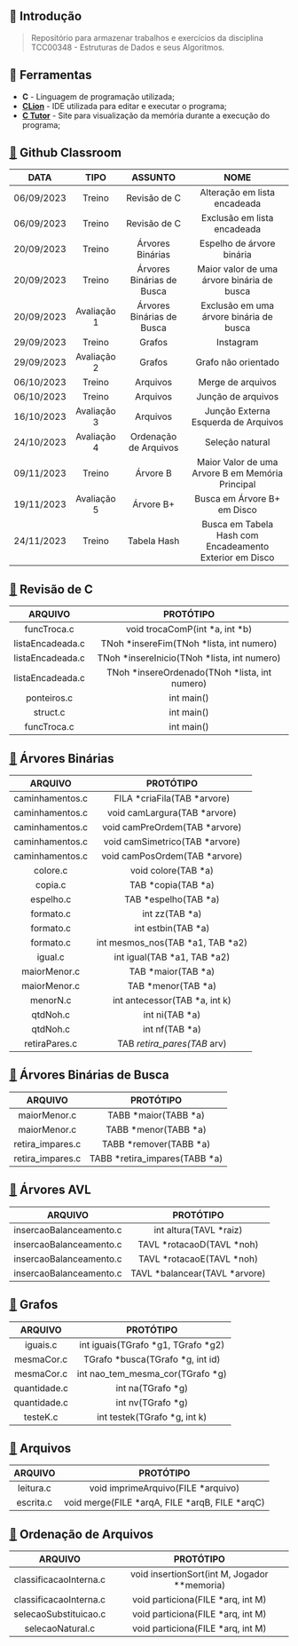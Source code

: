 ## :newspaper: Introdução

> Repositório para armazenar trabalhos e exercícios da disciplina TCC00348 - Estruturas de Dados e seus Algoritmos.
 
## :wrench: Ferramentas

- **C** - Linguagem de programação utilizada;
- [**CLion**](https://www.jetbrains.com/clion/download/#section=windows) - IDE utilizada para editar e executar o programa;
- [**C Tutor**](https://pythontutor.com/c.html#mode=edit) - Site para visualização da memória durante a execução do programa; 

## [:file_folder:](https://github.com/beatrizopdd/UFF_EstruturasDeDados/tree/master/00_GithubClassroom) Github Classroom <br>

|    DATA    |    TIPO     |          ASSUNTO          |                             NOME                             | 
|:----------:|:-----------:|:-------------------------:|:------------------------------------------------------------:|
| 06/09/2023 |   Treino    |       Revisão de C        |                 Alteração em lista encadeada                 |
| 06/09/2023 |   Treino    |       Revisão de C        |                 Exclusão em lista encadeada                  |
| 20/09/2023 |   Treino    |     Árvores Binárias      |                  Espelho de árvore binária                   |
| 20/09/2023 |   Treino    | Árvores Binárias de Busca |          Maior valor de uma árvore binária de busca          |
| 20/09/2023 | Avaliação 1 | Árvores Binárias de Busca |           Exclusão em uma árvore binária de busca            |
| 29/09/2023 |   Treino    |          Grafos           |                          Instagram                           |
| 29/09/2023 | Avaliação 2 |          Grafos           |                     Grafo não orientado                      |
| 06/10/2023 |   Treino    |         Arquivos          |                      Merge de arquivos                       |
| 06/10/2023 |   Treino    |         Arquivos          |                      Junção de arquivos                      |
| 16/10/2023 | Avaliação 3 |         Arquivos          |             Junção Externa Esquerda de Arquivos              |
| 24/10/2023 | Avaliação 4 |   Ordenação de Arquivos   |                       Seleção natural                        |
| 09/11/2023 |   Treino    |         Árvore B          |       Maior Valor de uma Arvore B em Memória Principal       |
| 19/11/2023 | Avaliação 5 |         Árvore B+         |                 Busca em Árvore B+ em Disco                  |
| 24/11/2023 |   Treino    |        Tabela Hash        |   Busca em Tabela Hash com Encadeamento Exterior em Disco    |

## [:file_folder:](https://github.com/beatrizopdd/UFF_EstruturasDeDados/tree/master/01_RevisaoC) Revisão de C

|     ARQUIVO      |                   PROTÓTIPO                   |
|:----------------:|:---------------------------------------------:|
|   funcTroca.c    |        void trocaComP(int *a, int *b)         |
| listaEncadeada.c |   TNoh *insereFim(TNoh *lista, int numero)    |
| listaEncadeada.c |  TNoh *insereInicio(TNoh *lista, int numero)  |
| listaEncadeada.c | TNoh *insereOrdenado(TNoh *lista, int numero) |
|   ponteiros.c    |                  int main()                   |
|     struct.c     |                  int main()                   |
|   funcTroca.c    |                  int main()                   |

## [:file_folder:](https://github.com/beatrizopdd/UFF_EstruturasDeDados/tree/master/02_ArvoresBinarias) Árvores Binárias

|     ARQUIVO     |            PROTÓTIPO             |
|:---------------:|:--------------------------------:|
| caminhamentos.c |   FILA *criaFila(TAB *arvore)    |
| caminhamentos.c |   void camLargura(TAB *arvore)   |
| caminhamentos.c |  void camPreOrdem(TAB *arvore)   |
| caminhamentos.c |  void camSimetrico(TAB *arvore)  |
| caminhamentos.c |  void camPosOrdem(TAB *arvore)   |
|    colore.c     |       void colore(TAB *a)        |
|     copia.c     |        TAB *copia(TAB *a)        |
|    espelho.c    |       TAB *espelho(TAB *a)       |
|    formato.c    |          int zz(TAB *a)          |
|    formato.c    |        int estbin(TAB *a)        |
|    formato.c    | int mesmos_nos(TAB *a1, TAB *a2) |
|     igual.c     |   int igual(TAB *a1, TAB *a2)    |
|  maiorMenor.c   |        TAB *maior(TAB *a)        |
|  maiorMenor.c   |        TAB *menor(TAB *a)        |
|    menorN.c     |  int antecessor(TAB *a, int k)   |
|    qtdNoh.c     |          int ni(TAB *a)          |
|    qtdNoh.c     |          int nf(TAB *a)          |
|  retiraPares.c  |   TAB *retira_pares(TAB* arv)    |

## [:file_folder:](https://github.com/beatrizopdd/UFF_EstruturasDeDados/tree/master/03_ArvoresBinariasDeBusca) Árvores Binárias de Busca

|     ARQUIVO      |           PROTÓTIPO           |
|:----------------:|:-----------------------------:|
|   maiorMenor.c   |     TABB *maior(TABB *a)      |
|   maiorMenor.c   |     TABB *menor(TABB *a)      |
| retira_impares.c |    TABB *remover(TABB *a)     |
| retira_impares.c | TABB *retira_impares(TABB *a) |

## [:file_folder:](https://github.com/beatrizopdd/UFF_EstruturasDeDados/tree/master/04_ArvoresAVL) Árvores AVL

|         ARQUIVO         |           PROTÓTIPO           |
|:-----------------------:|:-----------------------------:|
| insercaoBalanceamento.c |    int altura(TAVL *raiz)     |
| insercaoBalanceamento.c |   TAVL *rotacaoD(TAVL *noh)   |
| insercaoBalanceamento.c |   TAVL *rotacaoE(TAVL *noh)   |
| insercaoBalanceamento.c | TAVL *balancear(TAVL *arvore) |

## [:file_folder:](https://github.com/beatrizopdd/UFF_EstruturasDeDados/tree/master/05_Grafos) Grafos

|   ARQUIVO    |             PROTÓTIPO              |
|:------------:|:----------------------------------:|
|   iguais.c   | int iguais(TGrafo *g1, TGrafo *g2) |
|  mesmaCor.c  |  TGrafo *busca(TGrafo *g, int id)  |
|  mesmaCor.c  |  int nao_tem_mesma_cor(TGrafo *g)  |
| quantidade.c |         int na(TGrafo *g)          |
| quantidade.c |         int nv(TGrafo *g)          |
|   testeK.c   |    int testek(TGrafo *g, int k)    |

## [:file_folder:](https://github.com/beatrizopdd/UFF_EstruturasDeDados/tree/master/06_Arquivos) Arquivos

|  ARQUIVO  |                   PROTÓTIPO                    |
|:---------:|:----------------------------------------------:|
| leitura.c |       void imprimeArquivo(FILE *arquivo)       |
| escrita.c | void merge(FILE *arqA, FILE *arqB, FILE *arqC) |

## [:file_folder:](https://github.com/beatrizopdd/UFF_EstruturasDeDados/tree/master/07_OrdenacaoArquivos) Ordenação de Arquivos

|        ARQUIVO         |                   PROTÓTIPO                   |
|:----------------------:|:---------------------------------------------:|
| classificacaoInterna.c | void insertionSort(int M, Jogador **memoria)  |
| classificacaoInterna.c |       void particiona(FILE *arq, int M)       |
| selecaoSubstituicao.c  |       void particiona(FILE *arq, int M)       |
|    selecaoNatural.c    |       void particiona(FILE *arq, int M)       |
